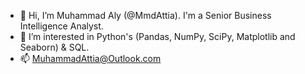 - 👋 Hi, I’m Muhammad Aly (@MmdAttia). I'm a Senior Business Intelligence Analyst.
- 👀 I’m interested in Python's (Pandas, NumPy, SciPy, Matplotlib and Seaborn) & SQL. 
- 📫 MuhammadAttia@Outlook.com

<!---
MmdAttia/MmdAttia is a ✨ special ✨ repository because its `README.md` (this file) appears on your GitHub profile.
You can click the Preview link to take a look at your changes.
--->
